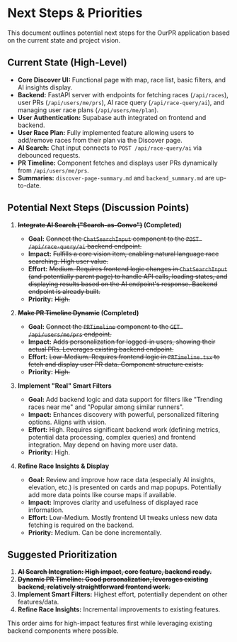 # Next Steps & Priorities

This document outlines potential next steps for the OurPR application based on the current state and project vision.

## Current State (High-Level)

*   **Core Discover UI:** Functional page with map, race list, basic filters, and AI insights display.
*   **Backend:** FastAPI server with endpoints for fetching races (`/api/races`), user PRs (`/api/users/me/prs`), AI race query (`/api/race-query/ai`), and managing user race plans (`/api/users/me/plan`).
*   **User Authentication:** Supabase auth integrated on frontend and backend.
*   **User Race Plan:** Fully implemented feature allowing users to add/remove races from their plan via the Discover page.
*   **AI Search:** Chat input connects to `POST /api/race-query/ai` via debounced requests.
*   **PR Timeline:** Component fetches and displays user PRs dynamically from `/api/users/me/prs`.
*   **Summaries:** `discover-page-summary.md` and `backend_summary.md` are up-to-date.

## Potential Next Steps (Discussion Points)

1.  **~~Integrate AI Search ("Search-as-Convo")~~ (Completed)**
    *   **Goal:** ~~Connect the `ChatSearchInput` component to the `POST /api/race-query/ai` backend endpoint.~~
    *   **Impact:** ~~Fulfills a core vision item, enabling natural language race searching. High user value.~~
    *   **Effort:** ~~Medium. Requires frontend logic changes in `ChatSearchInput` (and potentially parent page) to handle API calls, loading states, and displaying results based on the AI endpoint's response. Backend endpoint is already built.~~
    *   **Priority:** ~~High.~~

2.  **~~Make PR Timeline Dynamic~~ (Completed)**
    *   **Goal:** ~~Connect the `PRTimeline` component to the `GET /api/users/me/prs` endpoint.~~
    *   **Impact:** ~~Adds personalization for logged-in users, showing their actual PRs. Leverages existing backend endpoint.~~
    *   **Effort:** ~~Low-Medium. Requires frontend logic in `PRTimeline.tsx` to fetch and display user PR data. Component structure exists.~~
    *   **Priority:** ~~High.~~

3.  **Implement "Real" Smart Filters**
    *   **Goal:** Add backend logic and data support for filters like "Trending races near me" and "Popular among similar runners".
    *   **Impact:** Enhances discovery with powerful, personalized filtering options. Aligns with vision.
    *   **Effort:** High. Requires significant backend work (defining metrics, potential data processing, complex queries) and frontend integration. May depend on having more user data.
    *   **Priority:** High.

4.  **Refine Race Insights & Display**
    *   **Goal:** Review and improve how race data (especially AI insights, elevation, etc.) is presented on cards and map popups. Potentially add more data points like course maps if available.
    *   **Impact:** Improves clarity and usefulness of displayed race information.
    *   **Effort:** Low-Medium. Mostly frontend UI tweaks unless new data fetching is required on the backend.
    *   **Priority:** Medium. Can be done incrementally.

## Suggested Prioritization

1.  **~~AI Search Integration: High impact, core feature, backend ready.~~**
2.  **~~Dynamic PR Timeline: Good personalization, leverages existing backend, relatively straightforward frontend work.~~**
1.  **Implement Smart Filters:** Highest effort, potentially dependent on other features/data.
2.  **Refine Race Insights:** Incremental improvements to existing features.

This order aims for high-impact features first while leveraging existing backend components where possible. 
